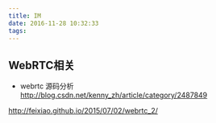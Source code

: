 ```yaml
---
title: IM
date: 2016-11-28 10:32:33
tags:
---
```


## WebRTC相关
- webrtc 源码分析   
http://blog.csdn.net/kenny_zh/article/category/2487849


http://feixiao.github.io/2015/07/02/webrtc_2/
